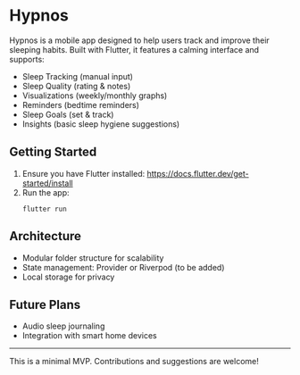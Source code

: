 # Hypnos

Hypnos is a mobile app designed to help users track and improve their sleeping habits. Built with Flutter, it features a calming interface and supports:

- Sleep Tracking (manual input)
- Sleep Quality (rating & notes)
- Visualizations (weekly/monthly graphs)
- Reminders (bedtime reminders)
- Sleep Goals (set & track)
- Insights (basic sleep hygiene suggestions)

## Getting Started

1. Ensure you have Flutter installed: https://docs.flutter.dev/get-started/install
2. Run the app:
   ```
   flutter run
   ```

## Architecture
- Modular folder structure for scalability
- State management: Provider or Riverpod (to be added)
- Local storage for privacy

## Future Plans
- Audio sleep journaling
- Integration with smart home devices

---
This is a minimal MVP. Contributions and suggestions are welcome!
